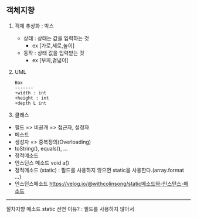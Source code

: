 ## 객체지향
1. 객체 추상화 : 박스
    - 상태 : 상태는 값을 입력하는 것
        - ex [가로,세로,높이]
    - 동작 : 상태 값을 입력받는 것   
        - ex [부피,겉넓이]

2. UML
    ```
    Box
    -------
    +width : int
    +height : int
    +depth L int
    ```

3. 클래스
- 필드 => 비공개 => 접근자, 설정자
- 메소드
- 생성자 => 중복정의(Overloading)
- toString(), equals(), ...
- 정적메소드
- 인스턴스 메소드 void a()
- 정적메소드 (static) : 필드를 사용하지 않으면 static을 사용한다.(array.format ...)
- 인스턴스메소드
https://velog.io/@withcolinsong/static메소드와-인스턴스-메소드
-----------------------

절차지향 메소드
static 선언 이유? : 필드를 사용하지 않아서